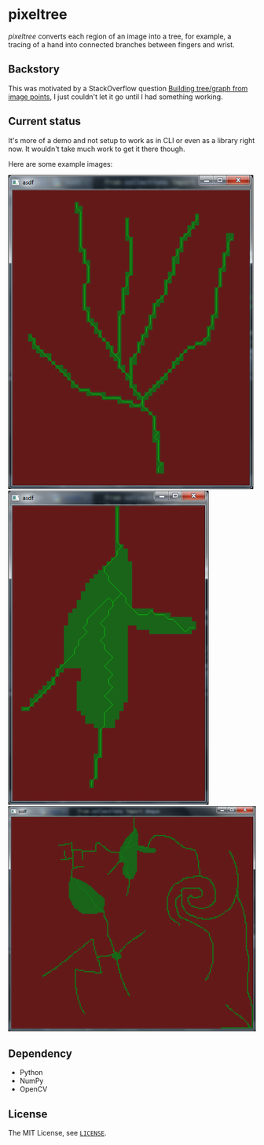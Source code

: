 pixeltree
=========

*pixeltree* converts each region of an image into a tree, for example, a tracing of a hand into connected branches between fingers and wrist.

Backstory
---------

This was motivated by a StackOverflow question [Building tree/graph from image points][question], I just couldn't let it go until I had something working.

[question]: http://stackoverflow.com/questions/20730166/building-tree-graph-from-image-points

Current status
--------------

It's more of a demo and not setup to work as in CLI or even as a library right now. It wouldn't take much work to get it there though.

Here are some example images:

![Pre-reduced hand](/demo_results/hand.png)
![Image with large areas](/demo_results/fat.png)
![Image with various test sections](/demo_results/all.png)

Dependency
----------

* Python
* NumPy
* OpenCV

License
-------

The MIT License, see [`LICENSE`](LICENSE).
